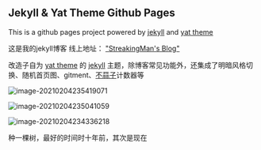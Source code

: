 ## Jekyll & Yat Theme Github Pages

This is a github pages project powered by [jekyll](https://jekyllrb.com/) and  [yat theme](https://github.com/jeffreytse/jekyll-theme-yat)

这是我的jekyll博客 线上地址： ["StreakingMan's Blog"](https://blog.streakingman.com/) 

改造子自为  [yat theme](https://github.com/jeffreytse/jekyll-theme-yat) 的  [jekyll](https://jekyllrb.com/)  主题，除博客常见功能外，还集成了明暗风格切换、随机首页图、gitment、[不蒜子](https://busuanzi.ibruce.info/)计数器等

![image-20210204235419071](https://i.loli.net/2021/02/04/3qDnA1Oi29S5UpN.png)

![image-20210204235041059](https://i.loli.net/2021/02/04/OS6WHvglyK8Louz.png)

![image-20210204234336218](https://i.loli.net/2021/02/04/si39apVH7ojP16J.png)



种一棵树，最好的时间时十年前，其次是现在


